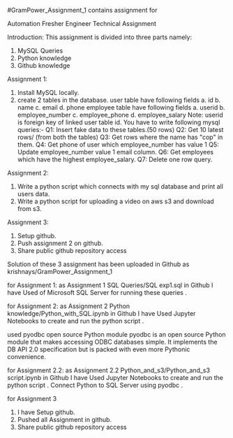 #GramPower_Assignment_1
contains assignment 
for

Automation Fresher Engineer Technical Assignment

Introduction:
This assignment is divided into three parts namely:
1. MySQL Queries
2. Python knowledge
3. Github knowledge

Assignment 1:
1. Install MySQL locally.
2. create 2 tables in the database.
user table have following fields
a. id
b. name
c. email
d. phone
employee table have following fields
a. userid
b. employee_number
c. employee_phone
d. employee_salary
Note: userid is foreign key of linked user table id.
You have to write following mysql queries:-
Q1: Insert fake data to these tables.(50 rows)
Q2: Get 10 latest rows/ (from both the tables)
Q3: Get rows where the name has "cop" in them.
Q4: Get phone of user which employee_number has value 1
Q5: Update employee_number value 1 email column.
Q6: Get employees which have the highest employee_salary.
Q7: Delete one row query.

Assignment 2:
1. Write a python script which connects with my sql database
and print all users data.
2. Write a python script for uploading a video on aws s3 and
download from s3.

Assignment 3:
1. Setup github.
2. Push assignment 2 on github.
3. Share public github repository access

Solution of these 3 assignment has been uploaded in Github as 
krishnays/GramPower_Assignment_1

for Assignment 1: as Assignment 1 SQL Queries/SQL exp1.sql in Github
I have Used of Microsoft SQL Server for running these queries .


for Assignment 2: as Assignment 2 Python knowledge/Python_with_SQL.ipynb in Github
I have Used Jupyter Notebooks to create and run the python script .

used pyodbc open source Python module
pyodbc is an open source Python module that makes accessing ODBC databases simple. 
It implements the DB API 2.0 specification but is packed with even more Pythonic convenience.


for Assignment 2.2: as Assignment 2.2 Python_and_s3/Python_and_s3 script.ipynb
in Github
I have Used Jupyter Notebooks to create and run the python script .
Connect Python to SQL Server using pyodbc .

for Assignment 3
1. I have Setup github.
2. Pushed all Assignment in github.
3. Share public github repository access
